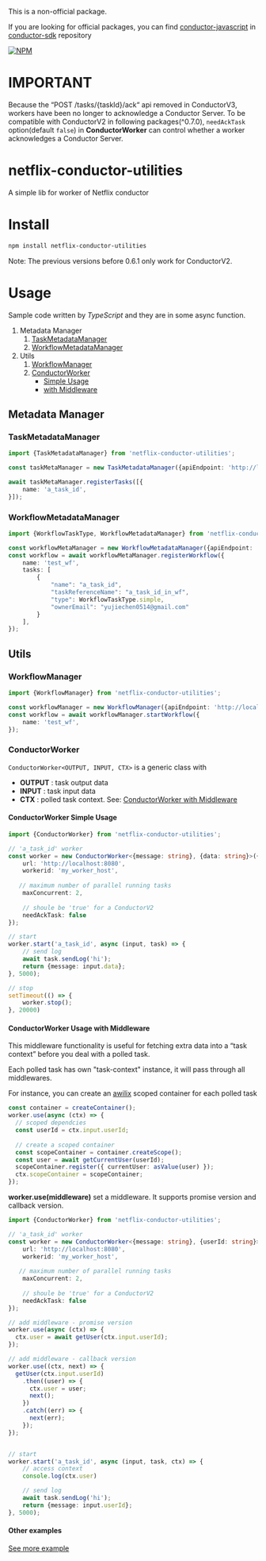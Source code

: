 This is a non-official package. 

If you are looking for official packages, you can find [conductor-javascript](https://github.com/conductor-sdk/conductor-javascript) in [conductor-sdk](https://github.com/conductor-sdk) repository  


[![NPM](https://nodei.co/npm/netflix-conductor-utilities.png)](https://nodei.co/npm/netflix-conductor-utilities/)
<!--[![NPM](https://nodei.co/npm-dl/netflix-conductor-utilities.png?height=3)](https://nodei.co/npm/netflix-conductor-utilities/)-->

# IMPORTANT

Because the “POST /tasks/{taskId}/ack“ api removed in ConductorV3, workers have been no longer to acknowledge a Conductor Server. To be compatible with ConductorV2 in following packages(^0.7.0), `needAckTask` option(default `false`) in **ConductorWorker** can control whether a worker acknowledges a Conductor Server.

# netflix-conductor-utilities

A simple lib for worker of Netflix conductor

# Install

``` bash
npm install netflix-conductor-utilities
```

Note: The previous versions before 0.6.1 only work for ConductorV2.

# Usage

Sample code written by *TypeScript* and they are in some async function.

1. Metadata Manager
    1. [TaskMetadataManager](#TaskMetadataManager)
    2. [WorkflowMetadataManager](#WorkflowMetadataManager)
2. Utils
    1. [WorkflowManager](#WorkflowManager)
    2. [ConductorWorker](#ConductorWorker)
       * [Simple Usage](#conductorworker-simple-usage)
       * [with Middleware](#conductorworker-usage-with-middleware)


## Metadata Manager


### TaskMetadataManager

```typescript
import {TaskMetadataManager} from 'netflix-conductor-utilities';

const taskMetaManager = new TaskMetadataManager({apiEndpoint: 'http://localhost:8080/api/'});

await taskMetaManager.registerTasks([{
    name: 'a_task_id',
}]);
```

### WorkflowMetadataManager

```typescript
import {WorkflowTaskType, WorkflowMetadataManager} from 'netflix-conductor-utilities';

const workflowMetaManager = new WorkflowMetadataManager({apiEndpoint: 'http://localhost:8080/api/'});
const workflow = await workflowMetaManager.registerWorkflow({
    name: 'test_wf',
    tasks: [
        {
            "name": "a_task_id",
            "taskReferenceName": "a_task_id_in_wf",
            "type": WorkflowTaskType.simple,
            "ownerEmail": "yujiechen0514@gmail.com"
        }
    ],
});
```

## Utils


### WorkflowManager

```typescript
import {WorkflowManager} from 'netflix-conductor-utilities';

const workflowManager = new WorkflowManager({apiEndpoint: 'http://localhost:8080/api/'});
const workflow = await workflowManager.startWorkflow({
    name: 'test_wf',
});
```

### ConductorWorker

`ConductorWorker<OUTPUT, INPUT, CTX>` is a generic class with
* **OUTPUT** : task output data
* **INPUT** : task input data 
* **CTX** : polled task context. See: [ConductorWorker with Middleware](#conductorworker-usage-with-middleware)

#### ConductorWorker Simple Usage

```typescript
import {ConductorWorker} from 'netflix-conductor-utilities';

// 'a_task_id' worker
const worker = new ConductorWorker<{message: string}, {data: string}>({
    url: 'http://localhost:8080',
    workerid: 'my_worker_host',
   
   // maximum number of parallel running tasks
    maxConcurrent: 2,
    
    // shoule be 'true' for a ConductorV2
    needAckTask: false
});

// start
worker.start('a_task_id', async (input, task) => {
    // send log
    await task.sendLog('hi');
    return {message: input.data};
}, 5000);

// stop
setTimeout(() => {
    worker.stop();
}, 20000)
```

#### ConductorWorker Usage with Middleware

This middleware functionality is useful for fetching extra data into a “task context” before you deal with a polled task.

Each polled task has own "task-context" instance, it will pass through all middlewares.

For instance, you can create an [awilix](https://github.com/jeffijoe/awilix) scoped container for each polled task

```typescript
const container = createContainer();
worker.use(async (ctx) => {
  // scoped dependcies
  const userId = ctx.input.userId;
    
  // create a scoped container
  const scopeContainer = container.createScope();
  const user = await getCurrentUser(userId);
  scopeContainer.register({ currentUser: asValue(user) });
  ctx.scopeContainer = scopeContainer;
});
```

**worker.use(middleware)** set a middleware. It supports promise version and callback version.

```typescript
import {ConductorWorker} from 'netflix-conductor-utilities';

// 'a_task_id' worker
const worker = new ConductorWorker<{message: string}, {userId: string}>({
    url: 'http://localhost:8080',
    workerid: 'my_worker_host',
   
   // maximum number of parallel running tasks
    maxConcurrent: 2,
    
    // shoule be 'true' for a ConductorV2
    needAckTask: false
});

// add middleware - promise version
worker.use(async (ctx) => {
  ctx.user = await getUser(ctx.input.userId);
});

// add middleware - callback version
worker.use((ctx, next) => {
  getUser(ctx.input.userId)
    .then((user) => {
      ctx.user = user;
      next();
    })
    .catch((err) => {
      next(err);
    });
});


// start
worker.start('a_task_id', async (input, task, ctx) => {
    // access context
    console.log(ctx.user)

    // send log
    await task.sendLog('hi');
    return {message: input.userId};
}, 5000);

```

#### Other examples
[See more example](./example)

